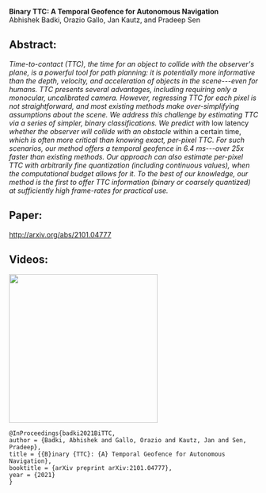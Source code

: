 **Binary TTC: A Temporal Geofence for Autonomous Navigation**<br>
Abhishek Badki, Orazio Gallo, Jan Kautz, and Pradeep Sen<br>

## Abstract: 
*Time-to-contact (TTC), the time for an object to collide with the observer's plane, is a powerful tool for path planning: it is potentially more informative than the depth, velocity, and acceleration of objects in the scene---even for humans. TTC presents several advantages, including requiring only a monocular, uncalibrated camera. However, regressing TTC for each pixel is not straightforward, and most existing methods make over-simplifying assumptions about the scene. We address this challenge by estimating TTC via a series of simpler, binary classifications. We predict with* low latency *whether the observer will collide with an obstacle* within a certain time, *which is often more critical than knowing exact, per-pixel TTC. For such scenarios, our method offers a temporal geofence in 6.4 ms---over 25x faster than existing methods. Our approach can also estimate per-pixel TTC with arbitrarily fine quantization (including continuous values), when the computational budget allows for it. To the best of our knowledge, our method is the first to offer TTC information (binary or coarsely quantized) at sufficiently high frame-rates for practical use.*

## Paper:
http://arxiv.org/abs/2101.04777<br>

## Videos:<br>
<a href="https://youtu.be/uUQJcjyerM4">
  <img src="https://img.youtube.com/vi/uUQJcjyerM4/0.jpg" width="300"/>
</a>


    @InProceedings{badki2021BiTTC,
    author = {Badki, Abhishek and Gallo, Orazio and Kautz, Jan and Sen, Pradeep},
    title = {{B}inary {TTC}: {A} Temporal Geofence for Autonomous Navigation},
    booktitle = {arXiv preprint	arXiv:2101.04777},
    year = {2021}
    }
